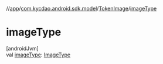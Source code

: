 //[app](../../../index.md)/[com.kycdao.android.sdk.model](../index.md)/[TokenImage](index.md)/[imageType](image-type.md)

# imageType

[androidJvm]\
val [imageType](image-type.md): [ImageType](../-image-type/index.md)
